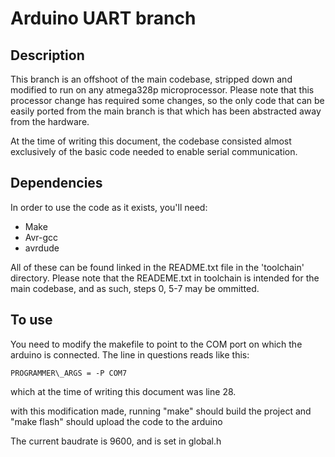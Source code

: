 # Arduino UART branch
## Description

This branch is an offshoot of the main codebase, stripped down and modified to run on any atmega328p microprocessor.
Please note that this processor change has required some changes, so the only code that can be easily ported from the main branch is that which has been abstracted away from the hardware.

At the time of writing this document, the codebase consisted almost exclusively of the basic code needed to enable serial communication. 


## Dependencies
In order to use the code as it exists, you'll need:

* Make
* Avr-gcc
* avrdude


All of these can be found linked in the README.txt file in the 'toolchain' directory.
Please note that the READEME.txt in toolchain is intended for the main codebase, and as such, steps 0, 5-7 may be ommitted.

## To use

You need to modify the makefile to point to the COM port on which the arduino is connected. 
The line in questions reads like this:

```
PROGRAMMER\_ARGS = -P COM7    
```

which at the time of writing this document was line 28.

with this modification made, running "make" should build the project and "make flash" should upload the code to the arduino

The current baudrate is 9600, and is set in global.h
